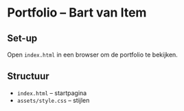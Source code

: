 # Portfolio – Bart van Item

## Set-up

Open `index.html` in een browser om de portfolio te bekijken.

## Structuur

- `index.html` – startpagina
- `assets/style.css` – stijlen
